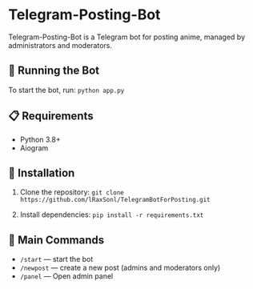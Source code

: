 # Telegram-Posting-Bot

Telegram-Posting-Bot is a Telegram bot for posting anime, managed by administrators and moderators.

## 🚀 Running the Bot

To start the bot, run:
`python app.py`


## 📋 Requirements

- Python 3.8+
- Aiogram
  
## 🔧 Installation

1. Clone the repository:
`git clone https://github.com/lRaxSonl/TelegramBotForPosting.git`

3. Install dependencies:
`pip install -r requirements.txt`


## 📌 Main Commands

- `/start` — start the bot
- `/newpost` — create a new post (admins and moderators only)
- `/panel` — Open admin panel


